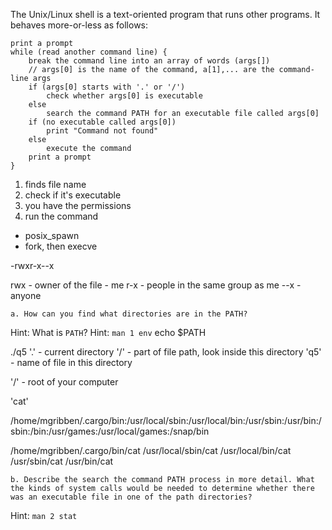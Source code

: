 The Unix/Linux shell is a text-oriented program that runs other programs. It behaves more-or-less as follows:

```
print a prompt
while (read another command line) {
    break the command line into an array of words (args[])
    // args[0] is the name of the command, a[1],... are the command-line args
    if (args[0] starts with '.' or '/')
        check whether args[0] is executable
    else
        search the command PATH for an executable file called args[0]
    if (no executable called args[0])
        print "Command not found"
    else
        execute the command
    print a prompt
}
```

1. finds file name 
2. check if it's executable
3. you have the permissions
4. run the command
 - posix_spawn
 - fork, then execve

-rwxr-x--x

rwx - owner of the file - me
r-x - people in the same group as me
--x - anyone

    a. How can you find what directories are in the PATH?
Hint: What is `PATH`?
Hint: `man 1 env`
echo $PATH

./q5
'.' - current directory
'/' - part of file path, look inside this directory
'q5' - name of file in this directory

'/' - root of your computer

'cat'

/home/mgribben/.cargo/bin:/usr/local/sbin:/usr/local/bin:/usr/sbin:/usr/bin:/sbin:/bin:/usr/games:/usr/local/games:/snap/bin

/home/mgribben/.cargo/bin/cat
/usr/local/sbin/cat
/usr/local/bin/cat
/usr/sbin/cat
/usr/bin/cat


    b. Describe the search the command PATH process in more detail. What the kinds of system calls would be needed to determine whether there was an executable file in one of the path directories?
Hint: `man 2 stat`
